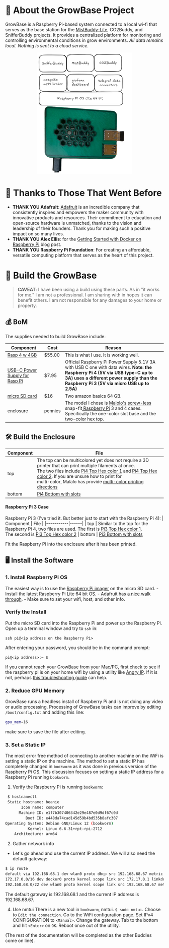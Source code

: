 # 👋 About the GrowBase Project

GrowBase is a Raspberry Pi-based system connected to a local wi-fi that serves as the base station for the [MistBuddy-Lite](https://github.com/solarslurpi/mistbuddy_lite), CO2Buddy, and SnifferBuddy projects. It provides a centralized platform for monitoring and controlling environmental conditions in grow environments. _All data remains local. Nothing is sent to a cloud service._

<div style="text-align: center;">
<img src="docs/images/GrowBase_Overview.png" alt="GrowBase Overview" style="width: 300px;">
</div>



# 🙏 Thanks to Those That Went Before
- **THANK YOU Adafruit**: [Adafruit](https://www.adafruit.com/) is an incredible company that consistently inspires and empowers the maker community with innovative products and resources. Their commitment to education and open-source hardware is unmatched, thanks to the vision and leadership of their founders. Thank you for making such a positive impact on so many lives.
- **THANK YOU Alex Ellis**: for the [Getting Started with Docker on Raspberry Pi](https://blog.alexellis.io/getting-started-with-docker-on-raspberry-pi/) blog post.  
- **THANK YOU Raspberry Pi Foundation**: For creating an affordable, versatile computing platform that serves as the heart of this project.

# 🔩 Build the GrowBase
>**CAVEAT**: I have been using a build using these parts. As in "it works for me." I am not a professional. I am sharing with in hopes it can benefit others. I am not responsible for any damages to your home or property.

## 💰 BoM

The supplies needed to build GrowBase include:

| Component | Cost | Reason |
|-----------|------|--------|
| [Rasp 4 w 4GB](https://www.adafruit.com/product/4296) | $55.00 | This is what I use.  It is working well.
| [USB-C Power Supply for Rasp Pi](https://www.adafruit.com/product/4298) | $7.95 | Official Raspberry Pi Power Supply 5.1V 3A with USB C one with data wires. __Note: the Raspberry Pi 4 (5V via USB type-C up to 3A) uses a different power supply than the Raspberry Pi 3 (5V via micro USB up to 2.5A)__
| [micro SD card](https://amzn.to/3W3yvHa) | $16 | Two amazon basics 64 GB.
| enclosure | pennies | The model I chose is [Malolo's](https://www.thingiverse.com/thing:3723561) [screw-less](https://www.thingiverse.com/thing:3723561) snap-fit[ Raspberry Pi](https://www.thingiverse.com/thing:3723561) 3 and 4 cases. <br>Specifically the one-color slot base and the two-color hex top.

## 🛠️ Build the Enclosure

| Component | File
|-----------|------|
| top | The top can be multicolored yet does not require a 3D printer that can print multiple filaments at once.<br>The two files include [Pi4 Top Hex color 1](../enclosures/GrowBuddy/Pi4_Top_Hex_MM2_Color1.stl) and [Pi4 Top Hex color 2](../enclosures/GrowBuddy/Pi4_Top_Hex_MM2_Color2.stl).  If you are unsure how to print for <br>multi-color, Malalo has provide [multi-color printing directions](https://www.thingiverse.com/thing:3719217)
| bottom | [Pi4 Bottom with slots](../enclosures/GrowBuddy/Pi4_Bottom_Slots_SM.stl)
#### Raspberry Pi 3 Case
Raspberry Pi 3 (I've tried it.  But better just to start with the Raspberry Pi 4):
| Component | File |
|-----------|------|
| top | Similar to the top for the Raspberry Pi 4, two files are used.  The first is [Pi3 Top Hex color 1](../enclosures/GrowBuddy/Pi3_Top_Hex_MM2_Color1.stl).<br>The second is [Pi3 Top Hex color 2](../enclosures/GrowBuddy/Pi3_Top_Hex_MM2_Color2.stl)
| bottom | [Pi3 Bottom with slots](../enclosures/GrowBuddy/PI3_Bottom_Slots_SM.stl)

Fit the Raspberry Pi into the enclosure after it has been printed.


## 🖥️ Install the Software

### 1. Install Raspberry Pi OS

   The easiest way is to use the [Raspberry Pi imager](https://www.raspberrypi.com/software/) on the micro SD card.
      - Install the latest Raspberry Pi Lite 64 bit OS.
      - Adafruit has [a nice walk through](https://learn.adafruit.com/raspberry-pi-zero-creation/using-rpi-imager).
      - Make sure to set your wifi, host, and other info.

### Verify the Install

Put the micro SD card into the Raspberry Pi and power up the Raspberry Pi. Open up a terminal window and try to `ssh` in:
```
ssh pi@<ip address on the Raspberry Pi>
```
After entering your password, you should be in the command prompt:
```
pi@<ip address>:~ $
```
If you cannot reach your GrowBase from your Mac/PC, first check to see if the raspberry pi is on your home wifi by using a utility like [Angry IP](https://angryip.org/).  If it is not, perhaps [this troubleshooting guide](raspi-nowifi) can help.

### 2. Reduce GPU Memory
GrowBase runs a headless install of Raspberry Pi and is not doing any video or audio processing.  Processing of GrowBase tasks can improve by editing `/boot/config.txt` and adding this line:
```bash
gpu_mem=16
```
make sure to save the file after editing.

### 3. Set a Static IP
The most error free method of connecting to another machine on the WiFi is setting a static IP on the machine. The method to set a static IP has completely changed in `bookworm` as it was done in previous version of the Raspberry Pi OS.  This discussion focuses on setting a static IP address for a Raspberry Pi running `bookworm`.

1. Verify the Raspberry Pi is running `bookworm`:
```bash
 $ hostnamectl
 Static hostname: beanie
       Icon name: computer
      Machine ID: e1f7b307406342e29e487e0d9df67c0d
         Boot ID: e448da74cad145d59b4bd535b8afc307
Operating System: Debian GNU/Linux 12 (bookworm)
          Kernel: Linux 6.6.31+rpt-rpi-2712
    Architecture: arm64
```
2. Gather network info
- Let's go ahead and use the current IP address. We will also need the default gateway:
```bash
$ ip route
default via 192.168.68.1 dev wlan0 proto dhcp src 192.168.68.67 metric 600
172.17.0.0/16 dev docker0 proto kernel scope link src 172.17.0.1 linkdown
192.168.68.0/22 dev wlan0 proto kernel scope link src 192.168.68.67 metric 600
```
The default gateway is 192.168.68.1 and the current IP address is 192.168.68.67.

4. Use nmtui
There is a new tool in `bookworm`, nmtui. `$ sudo nmtui`.  Choose to `Edit the connection`. Go to the WiFi configuration page.  Set IPv4 CONFIGURATION to `<Manual>`. Change  the gateway.  Tab to the bottom and hit `<Enter>` on `OK`. Reboot once out of the utility.



(The rest of the documentation will be completed as the other Buddies come on line).
